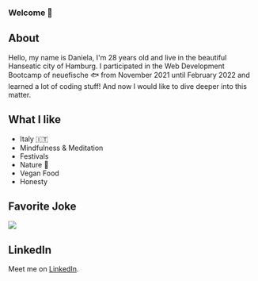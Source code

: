 ### Welcome 👋

<!--
**danielab93/danielab93** is a ✨ _special_ ✨ repository because its `README.md` (this file) appears on your GitHub profile.

Here are some ideas to get you started:

- 🔭 I’m currently working on ...
- 🌱 I’m currently learning ...
- 👯 I’m looking to collaborate on ...
- 🤔 I’m looking for help with ...
- 💬 Ask me about ...
- 📫 How to reach me: ...
- 😄 Pronouns: ...
- ⚡ Fun fact: ...
-->

## About
Hello, my name is Daniela, I'm 28 years old and live in the beautiful Hanseatic city of Hamburg. I participated in the Web Development Bootcamp of neuefische :fish: from November 2021 until February 2022 and learned a lot of coding stuff! And now I would like to dive deeper into this matter.

## What I like
- Italy :it:
- Mindfulness & Meditation 
- Festivals
- Nature :leaves:
- Vegan Food
- Honesty

## Favorite Joke
<img src="https://img-9gag-fun.9cache.com/photo/awMoVQB_460s.jpg">

## LinkedIn
Meet me on [LinkedIn](https://de.linkedin.com/in/daniela-blase).




